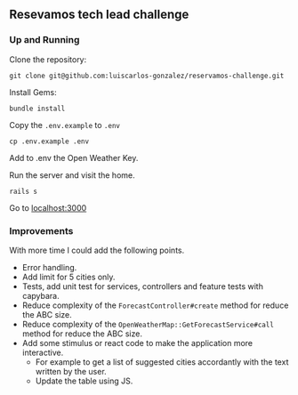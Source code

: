 ## Resevamos tech lead challenge

### Up and Running

Clone the repository:

```git clone git@github.com:luiscarlos-gonzalez/reservamos-challenge.git```

Install Gems:

```bundle install```

Copy the `.env.example` to `.env`

```cp .env.example .env```

Add to .env the Open Weather Key.

Run the server and visit the home.

```rails s```

Go to [localhost:3000](http://localhost:3000)

### Improvements 

With more time I could add the following points.

* Error handling.
* Add limit for 5 cities only.
* Tests, add unit test for services, controllers and feature tests with capybara.
* Reduce complexity of the `ForecastController#create` method for reduce the ABC size.
* Reduce complexity of the `OpenWeatherMap::GetForecastService#call` method for reduce the ABC size.
* Add some stimulus or react code to make the application more interactive.
  * For example to get a list of suggested cities accordantly with the text written by the user.
  * Update the table using JS. 
